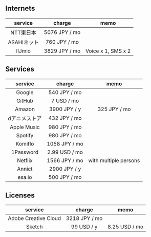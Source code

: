 ## Internets

| service | charge | memo |
|:---:|:---:|:---:|
| NTT東日本 | 5076 JPY / mo |  |
| ASAHIネット | 760 JPY / mo |  |
| IIJmio | 3829 JPY / mo | Voice x 1, SMS x 2 |

## Services

| service | charge | memo |
|:---:|:---:|:---:|
| Google | 540 JPY / mo |  |
| GitHub | 7 USD / mo |  |
| Amazon | 3900 JPY / y | 325 JPY / mo |
| dアニメストア | 432 JPY / mo |  |
| Apple Music | 980 JPY / mo |  |
| Spotify | 980 JPY / mo |  |
| Komiflo | 1058 JPY / mo |  |
| 1Password | 2.99 USD / mo |  |
| Netflix | 1566 JPY / mo | with multiple persons |
| Annict | 2900 JPY / y |  |
| esa.io | 500 JPY / mo |

## Licenses

| service | charge | memo |
|:---:|:---:|:---:|
| Adobe Creative Cloud | 3218 JPY / mo |  |
| Sketch | 99 USD / y | 8.25 USD / mo |
